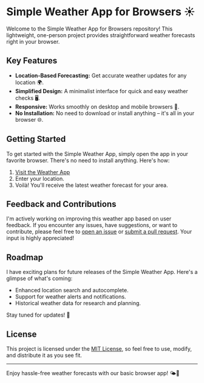 # Simple Weather App for Browsers ☀️

Welcome to the Simple Weather App for Browsers repository! This lightweight, one-person project provides straightforward weather forecasts right in your browser.

## Key Features
- **Location-Based Forecasting:** Get accurate weather updates for any location 🌍.
- **Simplified Design:** A minimalist interface for quick and easy weather checks 🖥️.
- **Responsive:** Works smoothly on desktop and mobile browsers 📱.
- **No Installation:** No need to download or install anything – it's all in your browser 🌐.

## Getting Started
To get started with the Simple Weather App, simply open the app in your favorite browser. There's no need to install anything. Here's how:

1. [Visit the Weather App](http://www.weather.justmichu.pl)
2. Enter your location.
3. Voilà! You'll receive the latest weather forecast for your area.

## Feedback and Contributions
I'm actively working on improving this weather app based on user feedback. If you encounter any issues, have suggestions, or want to contribute, please feel free to [open an issue](https://github.com/yourusername/weather-app/issues) or [submit a pull request](https://github.com/yourusername/weather-app/pulls). Your input is highly appreciated!

## Roadmap
I have exciting plans for future releases of the Simple Weather App. Here's a glimpse of what's coming:
- Enhanced location search and autocomplete.
- Support for weather alerts and notifications.
- Historical weather data for research and planning.

Stay tuned for updates! 🚀

## License
This project is licensed under the [MIT License](LICENSE), so feel free to use, modify, and distribute it as you see fit.

---

Enjoy hassle-free weather forecasts with our basic browser app! 🌤️🌈
